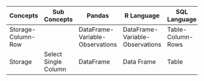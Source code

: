 Concepts | Sub Concepts | Pandas | R Language| SQL Language| SAS Language
------------ | ------------- | ------------- | ------------- | ------------- | -------------
Storage-Column-Row | | DataFrame-Variable-Observations|DataFrame-Variable-Observations| Table-Column-Rows| Dataset-Variable-Observations
Storage | Select Single Column| DataFrame| Data Frame| Table| Dataset
